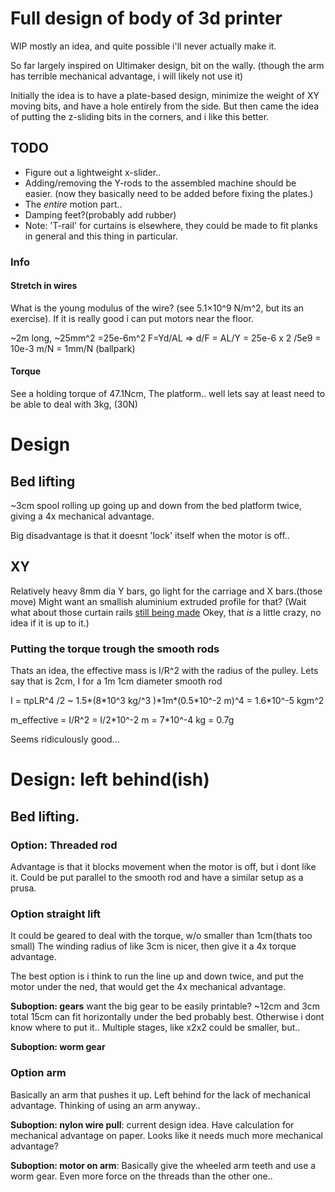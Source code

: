 # Full design of body of 3d printer
WIP mostly an idea, and quite possible i'll never actually make it.

So far largely inspired on Ultimaker design, bit on the wally.
(though the arm has terrible mechanical advantage, i will likely not use it)

Initially the idea is to have a plate-based design, minimize the weight of XY 
moving bits, and have a hole entirely from the side. But then came the idea of
putting the z-sliding bits in the corners, and i like this better.

## TODO
* Figure out a lightweight x-slider..
* Adding/removing the Y-rods to the assembled machine should be easier.
  (now they basically need to be added before fixing the plates.)
* The *entire* motion part..
* Damping feet?(probably add rubber)
* Note: 'T-rail' for curtains is elsewhere, they could be made to fit planks in
  general and this thing in particular.

### Info

#### Stretch in wires
What is the young modulus of the wire? (see 5.1×10^9 N/m^2, but its an exercise).
If it is really good i can put motors near the floor. 

~2m long, ~25mm^2 =25e-6m^2 F=Yd/AL => d/F = AL/Y = 25e-6 x 2 /5e9 = 10e-3 m/N = 1mm/N
(ballpark)

#### Torque
See a holding torque of 47.1Ncm,
The platform.. well lets say at least need to be able to deal with 3kg, (30N)

# Design

## Bed lifting
~3cm spool rolling up going up and down from the bed platform twice, giving a 4x
mechanical advantage.

Big disadvantage is that it doesnt 'lock' itself when the motor is off..

## XY
Relatively heavy 8mm dia Y bars, go light for the carriage and X bars.(those move)
Might want an smallish aluminium extruded profile for that? 
(Wait what about those curtain rails [still being made](https://www.gamma.nl/assortiment/intensions-practical-basic-rail-flexrail-wit/p/B933508?q=fh_location%3d%2f%2fcatalog01%2fnl_NL%2f%24s%3drail%2ffh_item_type%3d{product}%26fh_eds%3d%25C3%259F%26fh_lister_pos%3d13%26fh_refview%3dsearch%26fh_secondid%3db_product_b021933508) Okey, that *is* a little crazy, no idea if it is up to it.)

### Putting the torque trough the smooth rods
Thats an idea, the effective mass is I/R^2 with the radius of the pulley. Lets say
that is 2cm, I for a 1m 1cm diameter smooth rod 


I = πρLR^4 /2 ~ 1.5\*(8\*10^3 kg/^3 )\*1m\*(0.5\*10^-2 m)^4 = 1.6\*10^-5 kgm^2

m\_effective = I/R^2 = I/2\*10^-2 m = 7\*10^-4 kg = 0.7g

Seems ridiculously good...

# Design: left behind(ish)

## Bed lifting.

### Option: Threaded rod
Advantage is that it blocks movement when the motor is off, but i dont like it.
Could be put parallel to the smooth rod and have a similar setup as a prusa.

### Option straight lift
It could be geared to deal with the torque, w/o smaller than 1cm(thats too small)
The winding radius of like 3cm is nicer, then give it a 4x torque advantage.

The best option is i think to run the line up and down twice, and put the motor 
under the ned, that would get the 4x mechanical advantage.

**Suboption: gears** want the big gear to be easily printable? ~12cm and 3cm total 
15cm can fit horizontally under the bed probably best. Otherwise i dont know where
to put it.. Multiple stages, like x2x2 could be smaller, but..

**Suboption: worm gear** 

### Option arm
Basically an arm that pushes it up. Left behind for the lack of mechanical
advantage. Thinking of using an arm anyway..

**Suboption: nylon wire pull**: current design idea. Have calculation for 
mechanical advantage on paper. Looks like it needs much more mechanical advantage?

**Suboption: motor on arm**: Basically give the wheeled arm teeth and use a worm
gear. Even more force on the threads than the other one..
